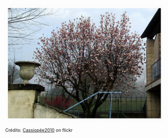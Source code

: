 ![Kelya](/images/2022-08-16.jpg)

Crédits: [Cassiopée2010](https://www.flickr.com/people/cmoi30/) on flickr